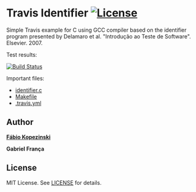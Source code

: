 Travis Identifier [![License][license-img]][license-url]
=
Simple Travis example for C using GCC compiler based on the identifier program presented by Delamaro et al. "Introdução ao Teste de Software". Elsevier. 2007.

Test results:

[![Build Status](https://travis-ci.org/fabiokopezinski/TF-TEST.svg?branch=main)](https://travis-ci.org/fabiokopezinski/TF-TEST)

Important files:

* [identifier.c](identifier.c)
* [Makefile](Makefile)
* [.travis.yml](.travis.yml)


Author
------
[**Fábio Kopezinski**](https://www.linkedin.com/in/f%C3%A1bio-kopezinski-carvalho-981297161/)

**Gabriel França**


License
-------
MIT License. See [LICENSE](LICENSE) for details.

[main-url]: https://github.com/rafaelgaribotti/travis-identifier
[readme-url]: https://github.com/rafaelgaribotti/travis-identifier/blob/main/README.md
[license-url]: https://github.com/rafaelgaribotti/travis-identifier/blob/main/LICENSE
[license-img]: https://img.shields.io/github/license/rsp/travis-hello-modern-cpp.svg
[travis-url]: https://travis-ci.org/rafaelgaribotti/travis-identifier
[travis-img]: https://travis-ci.org/rafaelgaribotti/travis-identifier.svg?branch=master
[github-follow-url]: https://github.com/rafaelgaribotti
